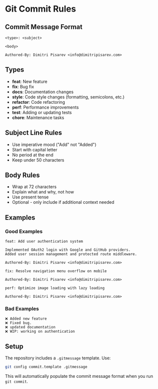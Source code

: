 # Git Commit Rules

## Commit Message Format

```
<type>: <subject>

<body>

Authored-By: Dimitri Pisarev <info@dimitripisarev.com>
```

## Types

- **feat**: New feature
- **fix**: Bug fix
- **docs**: Documentation changes
- **style**: Code style changes (formatting, semicolons, etc.)
- **refactor**: Code refactoring
- **perf**: Performance improvements
- **test**: Adding or updating tests
- **chore**: Maintenance tasks

## Subject Line Rules

- Use imperative mood ("Add" not "Added")
- Start with capital letter
- No period at the end
- Keep under 50 characters

## Body Rules

- Wrap at 72 characters
- Explain what and why, not how
- Use present tense
- Optional - only include if additional context needed

## Examples

### Good Examples
```
feat: Add user authentication system

Implemented OAuth2 login with Google and GitHub providers.
Added user session management and protected route middleware.

Authored-By: Dimitri Pisarev <info@dimitripisarev.com>
```

```
fix: Resolve navigation menu overflow on mobile

Authored-By: Dimitri Pisarev <info@dimitripisarev.com>
```

```
perf: Optimize image loading with lazy loading

Authored-By: Dimitri Pisarev <info@dimitripisarev.com>
```

### Bad Examples
```
❌ Added new feature
❌ Fixed bug.
❌ updated documentation
❌ WIP: working on authentication
```

## Setup

The repository includes a `.gitmessage` template. Use:
```bash
git config commit.template .gitmessage
```

This will automatically populate the commit message format when you run `git commit`.
